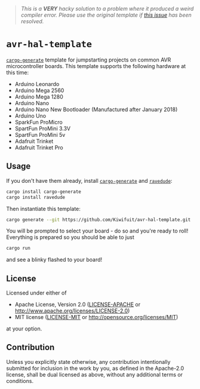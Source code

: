> *This is a **VERY** hacky solution to a problem where it produced a weird compiler error. Please use the original template if [this issue](https://github.com/Rahix/avr-hal-template/issues/30) has been resolved.*

`avr-hal-template`
==================
[`cargo-generate`] template for jumpstarting projects on common AVR
microcontroller boards.  This template supports the following hardware at this
time:

 - Arduino Leonardo
 - Arduino Mega 2560
 - Arduino Mega 1280
 - Arduino Nano
 - Arduino Nano New Bootloader (Manufactured after January 2018)
 - Arduino Uno
 - SparkFun ProMicro
 - SpartFun ProMini 3.3V
 - SpartFun ProMini 5v
 - Adafruit Trinket
 - Adafruit Trinket Pro

## Usage
If you don't have them already, install [`cargo-generate`] and [`ravedude`]:

```bash
cargo install cargo-generate
cargo install ravedude
```

Then instantiate this template:

```bash
cargo generate --git https://github.com/Kiwifuit/avr-hal-template.git
```

You will be prompted to select your board - do so and you're ready to roll!
Everything is prepared so you should be able to just

```bash
cargo run
```

and see a blinky flashed to your board!

[`cargo-generate`]: https://github.com/cargo-generate/cargo-generate
[`ravedude`]: https://github.com/Rahix/avr-hal/tree/next/ravedude

## License
Licensed under either of

 - Apache License, Version 2.0
   ([LICENSE-APACHE](LICENSE-APACHE) or <http://www.apache.org/licenses/LICENSE-2.0>)
 - MIT license
   ([LICENSE-MIT](LICENSE-MIT) or <http://opensource.org/licenses/MIT>)

at your option.

## Contribution
Unless you explicitly state otherwise, any contribution intentionally submitted
for inclusion in the work by you, as defined in the Apache-2.0 license, shall
be dual licensed as above, without any additional terms or conditions.
